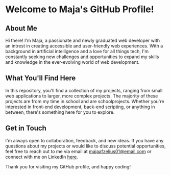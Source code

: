 
# Welcome to Maja's GitHub Profile!

## About Me
Hi there! I'm Maja, a passionate and newly graduated web developer with an intrest in creating accessible and user-friendly web experiences. With a background in artificial intelligence and a love for all things tech, I'm constantly seeking new challenges and opportunities to expand my skills and knowledge in the ever-evolving world of web development.

## What You'll Find Here
In this repository, you'll find a collection of my projects, ranging from small web applications to larger, more complex projects. The majority of these projects are from my time in school and are schoolprojects. Whether you're interested in front-end development, back-end scripting, or anything in between, there's something here for you to explore.

## Get in Touch
I'm always open to collaboration, feedback, and new ideas. If you have any questions about my projects or would like to discuss potential opportunities, feel free to reach out to me via email at majaafzelius01@email.com or connect with me on LinkedIn [here](https://www.linkedin.com/in/maja-afzelius-221164183/).

Thank you for visiting my GitHub profile, and happy coding!


<!--
**Majaafzelius/Majaafzelius** is a ✨ _special_ ✨ repository because its `README.md` (this file) appears on your GitHub profile.

Here are some ideas to get you started:

- 🔭 I’m currently working on ...
- 🌱 I’m currently learning ...
- 👯 I’m looking to collaborate on ...
- 🤔 I’m looking for help with ...
- 💬 Ask me about ...
- 📫 How to reach me: ...
- 😄 Pronouns: ...
- ⚡ Fun fact: ...
-->
